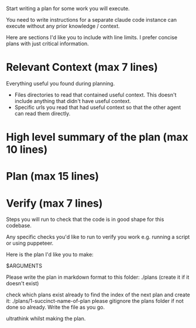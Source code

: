 Start writing a plan for some work you will execute.

You need to write instructions for a separate claude code instance can execute without any prior knowledge / context.

Here are sections I'd like you to include with line limits. I prefer concise plans with just critical information.

# Relevant Context (max 7 lines)

Everything useful you found during planning.

- Files directories to read that contained useful context. This doesn't include anything that didn't have useful context.
- Specific urls you read that had useful context so that the other agent can read them directly.

# High level summary of the plan (max 10 lines)

# Plan (max 15 lines)

<a detailed todo list of the steps you need to take to get the task done>

# Verify (max 7 lines)

Steps you will run to check that the code is in good shape for this codebase.

Any specific checks you'd like to run to verify you work e.g. running a script or using puppeteer.


Here is the plan I'd like you to make:

$ARGUMENTS


Please write the plan in markdown format to this folder: ./plans (create it if it doesn't exist) 

check which plans exist already to find the index of the next plan and create it: ./plans/1-succinct-name-of-plan
please gitignore the plans folder if not done so already. Write the file as you go. 

ultrathink whilst making the plan.
